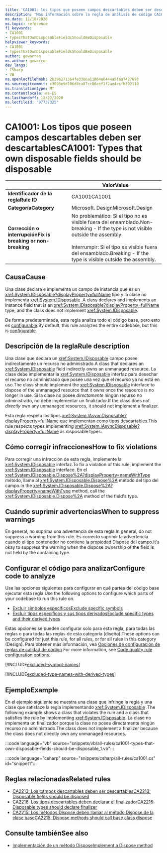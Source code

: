 ```yaml
---
title: 'CA1001: los tipos que poseen campos descartables deben ser descartables (análisis de código)'
description: 'Más información sobre la regla de análisis de código CA1001: los tipos que poseen campos descartables deben ser descartables'
ms.date: 12/18/2020
ms.topic: reference
f1_keywords:
- CA1001
- TypesThatOwnDisposableFieldsShouldBeDisposable
helpviewer_keywords:
- CA1001
- TypesThatOwnDisposableFieldsShouldBeDisposable
author: gewarren
ms.author: gewarren
dev_langs:
- CSharp
- VB
ms.openlocfilehash: 20396271364fe3306a11864a6444a5faa7427693
ms.sourcegitcommit: c3093e9d106d8ca87cc86eef1f2ae4ecfb392118
ms.translationtype: MT
ms.contentlocale: es-ES
ms.lasthandoff: 12/22/2020
ms.locfileid: "97737325"
---
```

# <a name="ca1001-types-that-own-disposable-fields-should-be-disposable"></a><span data-ttu-id="3fb65-103">CA1001: Los tipos que poseen campos descartables deben ser descartables</span><span class="sxs-lookup"><span data-stu-id="3fb65-103">CA1001: Types that own disposable fields should be disposable</span></span>

| | <span data-ttu-id="3fb65-104">Valor</span><span class="sxs-lookup"><span data-stu-id="3fb65-104">Value</span></span> |
|-|-|
| <span data-ttu-id="3fb65-105">**Identificador de la regla**</span><span class="sxs-lookup"><span data-stu-id="3fb65-105">**Rule ID**</span></span> |<span data-ttu-id="3fb65-106">CA1001</span><span class="sxs-lookup"><span data-stu-id="3fb65-106">CA1001</span></span>|
| <span data-ttu-id="3fb65-107">**Categoría**</span><span class="sxs-lookup"><span data-stu-id="3fb65-107">**Category**</span></span> |<span data-ttu-id="3fb65-108">Microsoft. Design</span><span class="sxs-lookup"><span data-stu-id="3fb65-108">Microsoft.Design</span></span>|
| <span data-ttu-id="3fb65-109">**Corrección o interrupción**</span><span class="sxs-lookup"><span data-stu-id="3fb65-109">**Fix is breaking or non-breaking**</span></span> |<span data-ttu-id="3fb65-110">No problemático: Si el tipo no es visible fuera del ensamblado.</span><span class="sxs-lookup"><span data-stu-id="3fb65-110">Non-breaking - If the type is not visible outside the assembly.</span></span><br/><br/><span data-ttu-id="3fb65-111">Interrumpir: Si el tipo es visible fuera del ensamblado.</span><span class="sxs-lookup"><span data-stu-id="3fb65-111">Breaking - If the type is visible outside the assembly.</span></span>|

## <a name="cause"></a><span data-ttu-id="3fb65-112">Causa</span><span class="sxs-lookup"><span data-stu-id="3fb65-112">Cause</span></span>

<span data-ttu-id="3fb65-113">Una clase declara e implementa un campo de instancia que es un <xref:System.IDisposable?displayProperty=fullName> tipo y la clase no implementa <xref:System.IDisposable> .</span><span class="sxs-lookup"><span data-stu-id="3fb65-113">A class declares and implements an instance field that is an <xref:System.IDisposable?displayProperty=fullName> type, and the class does not implement <xref:System.IDisposable>.</span></span>

<span data-ttu-id="3fb65-114">De forma predeterminada, esta regla analiza todo el código base, pero esto es [configurable](#configure-code-to-analyze).</span><span class="sxs-lookup"><span data-stu-id="3fb65-114">By default, this rule analyzes the entire codebase, but this is [configurable](#configure-code-to-analyze).</span></span>

## <a name="rule-description"></a><span data-ttu-id="3fb65-115">Descripción de la regla</span><span class="sxs-lookup"><span data-stu-id="3fb65-115">Rule description</span></span>

<span data-ttu-id="3fb65-116">Una clase que declara un <xref:System.IDisposable> campo posee indirectamente un recurso no administrado.</span><span class="sxs-lookup"><span data-stu-id="3fb65-116">A class that declares an <xref:System.IDisposable> field indirectly owns an unmanaged resource.</span></span> <span data-ttu-id="3fb65-117">La clase debe implementar la <xref:System.IDisposable> interfaz para desechar el recurso no administrado que posee una vez que el recurso ya no está en uso.</span><span class="sxs-lookup"><span data-stu-id="3fb65-117">The class should implement the <xref:System.IDisposable> interface to dispose of the unmanaged resource that it owns once the resource is no longer in use.</span></span> <span data-ttu-id="3fb65-118">Si la clase no posee *directamente* ningún recurso no administrado, no debe implementar un finalizador.</span><span class="sxs-lookup"><span data-stu-id="3fb65-118">If the class does not *directly* own any unmanaged resources, it should not implement a finalizer.</span></span>

<span data-ttu-id="3fb65-119">Esta regla respeta los tipos <xref:System.IAsyncDisposable?displayProperty=fullName> que implementan como tipos descartables.</span><span class="sxs-lookup"><span data-stu-id="3fb65-119">This rule respects types implementing <xref:System.IAsyncDisposable?displayProperty=fullName> as disposable types.</span></span>

## <a name="how-to-fix-violations"></a><span data-ttu-id="3fb65-120">Cómo corregir infracciones</span><span class="sxs-lookup"><span data-stu-id="3fb65-120">How to fix violations</span></span>

<span data-ttu-id="3fb65-121">Para corregir una infracción de esta regla, implemente la <xref:System.IDisposable> interfaz.</span><span class="sxs-lookup"><span data-stu-id="3fb65-121">To fix a violation of this rule, implement the <xref:System.IDisposable> interface.</span></span> <span data-ttu-id="3fb65-122">En el <xref:System.IDisposable.Dispose%2A?displayProperty=nameWithType> método, llame al <xref:System.IDisposable.Dispose%2A> método del tipo del campo.</span><span class="sxs-lookup"><span data-stu-id="3fb65-122">In the <xref:System.IDisposable.Dispose%2A?displayProperty=nameWithType> method, call the <xref:System.IDisposable.Dispose%2A> method of the field's type.</span></span>

## <a name="when-to-suppress-warnings"></a><span data-ttu-id="3fb65-123">Cuándo suprimir advertencias</span><span class="sxs-lookup"><span data-stu-id="3fb65-123">When to suppress warnings</span></span>

<span data-ttu-id="3fb65-124">En general, no suprima una advertencia de esta regla.</span><span class="sxs-lookup"><span data-stu-id="3fb65-124">In general, do not suppress a warning from this rule.</span></span> <span data-ttu-id="3fb65-125">Es correcto suprimir la advertencia cuando el tipo contenedor no contiene la propiedad Dispose del campo.</span><span class="sxs-lookup"><span data-stu-id="3fb65-125">It's okay to suppress the warning when the dispose ownership of the field is not held by the containing type.</span></span>

## <a name="configure-code-to-analyze"></a><span data-ttu-id="3fb65-126">Configurar el código para analizar</span><span class="sxs-lookup"><span data-stu-id="3fb65-126">Configure code to analyze</span></span>

<span data-ttu-id="3fb65-127">Use las opciones siguientes para configurar en qué partes del código base ejecutar esta regla.</span><span class="sxs-lookup"><span data-stu-id="3fb65-127">Use the following options to configure which parts of your codebase to run this rule on.</span></span>

- [<span data-ttu-id="3fb65-128">Excluir símbolos específicos</span><span class="sxs-lookup"><span data-stu-id="3fb65-128">Exclude specific symbols</span></span>](#exclude-specific-symbols)
- [<span data-ttu-id="3fb65-129">Excluir tipos específicos y sus tipos derivados</span><span class="sxs-lookup"><span data-stu-id="3fb65-129">Exclude specific types and their derived types</span></span>](#exclude-specific-types-and-their-derived-types)

<span data-ttu-id="3fb65-130">Estas opciones se pueden configurar solo para esta regla, para todas las reglas o para todas las reglas de esta categoría (diseño).</span><span class="sxs-lookup"><span data-stu-id="3fb65-130">These options can be configured for just this rule, for all rules, or for all rules in this category (Design).</span></span> <span data-ttu-id="3fb65-131">Para obtener más información, vea [Opciones de configuración de reglas de calidad de código](../code-quality-rule-options.md).</span><span class="sxs-lookup"><span data-stu-id="3fb65-131">For more information, see [Code quality rule configuration options](../code-quality-rule-options.md).</span></span>

[!INCLUDE[excluded-symbol-names](~/includes/code-analysis/excluded-symbol-names.md)]

[!INCLUDE[excluded-type-names-with-derived-types](~/includes/code-analysis/excluded-type-names-with-derived-types.md)]

## <a name="example"></a><span data-ttu-id="3fb65-132">Ejemplo</span><span class="sxs-lookup"><span data-stu-id="3fb65-132">Example</span></span>

<span data-ttu-id="3fb65-133">En el ejemplo siguiente se muestra una clase que infringe la regla y una clase que satisface la regla implementando <xref:System.IDisposable> .</span><span class="sxs-lookup"><span data-stu-id="3fb65-133">The following example shows a class that violates the rule and a class that satisfies the rule by implementing <xref:System.IDisposable>.</span></span> <span data-ttu-id="3fb65-134">La clase no implementa un finalizador porque la clase no posee directamente ningún recurso no administrado.</span><span class="sxs-lookup"><span data-stu-id="3fb65-134">The class does not implement a finalizer because the class does not directly own any unmanaged resources.</span></span>

:::code language="vb" source="snippets/vb/all-rules/ca1001-types-that-own-disposable-fields-should-be-disposable_1.vb":::

:::code language="csharp" source="snippets/csharp/all-rules/ca1001.cs" id="snippet1":::

## <a name="related-rules"></a><span data-ttu-id="3fb65-135">Reglas relacionadas</span><span class="sxs-lookup"><span data-stu-id="3fb65-135">Related rules</span></span>

- [<span data-ttu-id="3fb65-136">CA2213: Los campos descartables deben ser descartables</span><span class="sxs-lookup"><span data-stu-id="3fb65-136">CA2213: Disposable fields should be disposed</span></span>](ca2213.md)
- [<span data-ttu-id="3fb65-137">CA2216: Los tipos descartables deben declarar el finalizador</span><span class="sxs-lookup"><span data-stu-id="3fb65-137">CA2216: Disposable types should declare finalizer</span></span>](ca2216.md)
- [<span data-ttu-id="3fb65-138">CA2215: Los métodos Dispose deben llamar al método Dispose de la clase base</span><span class="sxs-lookup"><span data-stu-id="3fb65-138">CA2215: Dispose methods should call base class dispose</span></span>](ca2215.md)

## <a name="see-also"></a><span data-ttu-id="3fb65-139">Consulte también</span><span class="sxs-lookup"><span data-stu-id="3fb65-139">See also</span></span>

- [<span data-ttu-id="3fb65-140">Implementación de un método Dispose</span><span class="sxs-lookup"><span data-stu-id="3fb65-140">Implement a Dispose method</span></span>](../../../standard/garbage-collection/implementing-dispose.md)
